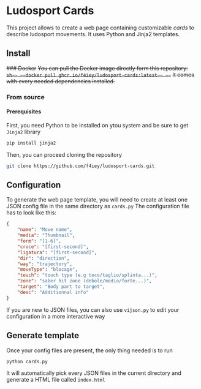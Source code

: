 # Ludosport Cards

This project allows to create a web page containing customizable *cards* to describe ludosport movements.
It uses Python and Jinja2 templates.

## Install

~~### Docker~~
~~You can pull the Docker image directly form this repository:~~
~~```sh~~
~~docker pull ghcr.io/f4iey/ludosport-cards:latest~~
~~```~~
~~It comes with every needed dependencies installed.~~

### From source

#### Prerequisites
First, you need Python to be installed on ytou system and be sure to get `Jinja2` library
```sh
pip install jinja2
```
Then, you can proceed cloning the repository
```sh
git clone https://github.com/f4iey/ludosport-cards.git
```

## Configuration
To generate the web page template, you will need to create at least one JSON config file in the same directory as `cards.py`
The configuration file has to look like this:
```json
{
    "name": "Move name",
    "media": "Thumbnail",
    "form": "[1-6]",
    "croce": "[first-second]",
    "ligatura": "[first-second]",
    "dir": "direction",
    "way": "trajectory",
    "moveType": "blocage",
    "touch": "touch type (e.g toco/taglio/splinta...)",
    "zone": "saber hit zone (debole/medio/forte...)",
    "target": "Body part to target",
    "desc": "Additionnal info"
}
```
If you are new to JSON files, you can also use `vijson.py` to edit your configuration in a more interactive way

## Generate template
Once your config files are present, the only thing needed is to run
```sh
python cards.py
```
It will automatically pick every JSON files in the current directory and generate a HTML file called `index.html`
